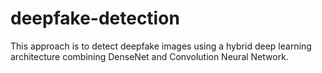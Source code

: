 # deepfake-detection
This approach is to detect deepfake images using a hybrid deep  learning architecture combining DenseNet and Convolution Neural Network.
